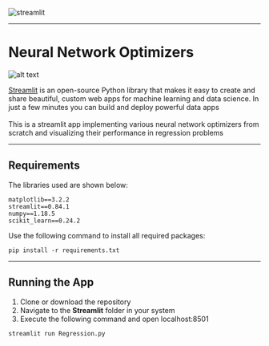 ![streamlit](https://aws1.discourse-cdn.com/business7/uploads/streamlit/original/2X/8/8cb5b6c0e1fe4e4ebfd30b769204c0d30c332fec.png)
******************

# Neural Network Optimizers
![alt text](https://github.com/SRP457/Streamlit/blob/main/Demo.PNG?raw=true)

[Streamlit](https://docs.streamlit.io/en/stable/) is an open-source Python library that makes it easy to create and share beautiful, custom web apps for machine learning and data science. In just a few minutes you can build and deploy powerful data apps <br> <br>
This is a streamlit app implementing various neural network optimizers from scratch and visualizing their performance in regression problems

-------------------
## Requirements
The libraries used are shown below:
```
matplotlib==3.2.2
streamlit==0.84.1
numpy==1.18.5
scikit_learn==0.24.2
```
Use the following command to install all required packages:
```
pip install -r requirements.txt
```
-----------------
## Running the App
1. Clone or download the repository
2. Navigate to the **Streamlit** folder in your system
3. Execute the following command and open localhost:8501
```
streamlit run Regression.py
```
